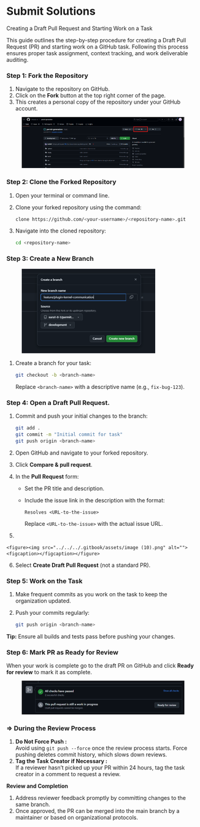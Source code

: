 # Submit Solutions

Creating a Draft Pull Request and Starting Work on a Task

This guide outlines the step-by-step procedure for creating a Draft Pull Request (PR) and starting work on a GitHub task. Following this process ensures proper task assignment, context tracking, and work deliverable auditing.

### **Step 1: Fork the Repository**

1. Navigate to the repository on GitHub.
2. Click on the **Fork** button at the top right corner of the page.
3. This creates a personal copy of the repository under your GitHub account.

<figure><img src="../../../.gitbook/assets/image (8).png" alt=""><figcaption></figcaption></figure>

### **Step 2: Clone the Forked Repository**

1. Open your terminal or command line.
2.  Clone your forked repository using the command:

    ```bash
    clone https://github.com/<your-username>/<repository-name>.git
    ```
3.  Navigate into the cloned repository:

    ```bash
    cd <repository-name>
    ```

### **Step 3: Create a New Branch**

<figure><img src="../../../.gitbook/assets/image (9).png" alt="" width="348"><figcaption></figcaption></figure>

1.  Create a branch for your task:

    ```bash
    git checkout -b <branch-name>
    ```

    Replace `<branch-name>` with a descriptive name (e.g., `fix-bug-123`).

### **Step 4: Open a Draft Pull Request.**

1.  Commit and push your initial changes to the branch:

    ```bash
    git add .
    git commit -m "Initial commit for task"
    git push origin <branch-name>
    ```
2. Open GitHub and navigate to your forked repository.
3. Click **Compare & pull request**.
4. In the **Pull Request** form:
   * Set the PR title and description.
   *   Include the issue link in the description with the format:

       ```plaintext
       Resolves <URL-to-the-issue>
       ```

       Replace `<URL-to-the-issue>` with the actual issue URL.
5.

    <figure><img src="../../../.gitbook/assets/image (10).png" alt=""><figcaption></figcaption></figure>
6. Select **Create Draft Pull Request** (not a standard PR).

### **Step 5: Work on the Task**

1. Make frequent commits as you work on the task to keep the organization updated.
2.  Push your commits regularly:

    ```bash
    git push origin <branch-name>
    ```

**Tip:** Ensure all builds and tests pass before pushing your changes.

### **Step 6: Mark PR as Ready for Review**

When your work is complete go to the draft PR on GitHub and click **Ready for review** to mark it as complete.

<figure><img src="../../../.gitbook/assets/image (11).png" alt=""><figcaption></figcaption></figure>

### **⇒  During the Review Process**

1. **Do Not Force Push :**\
   Avoid using `git push --force` once the review process starts. Force pushing deletes commit history, which slows down reviews.
2. **Tag the Task Creator if Necessary :**\
   If a reviewer hasn’t picked up your PR within 24 hours, tag the task creator in a comment to request a review.

**Review and Completion**

1. Address reviewer feedback promptly by committing changes to the same branch.
2. Once approved, the PR can be merged into the main branch by a maintainer or based on organizational protocols.
